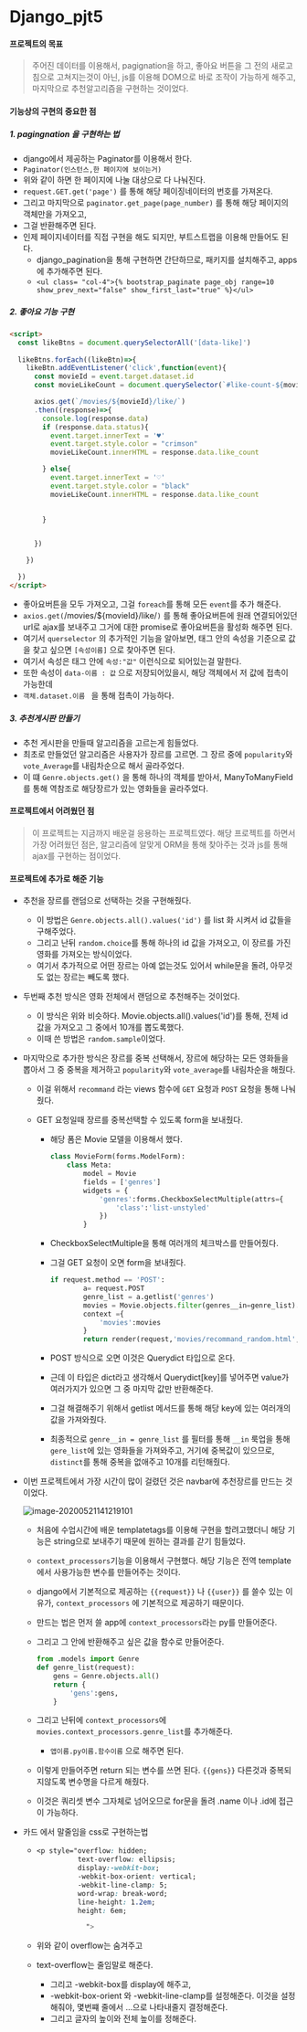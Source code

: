 # Django_pjt5



#### 프로젝트의 목표

> 주어진 데이터를 이용해서,  pagignation을 하고, 좋아요 버튼을 그 전의 새로고침으로 고쳐지는것이 아닌, js를 이용해 DOM으로 바로 조작이 가능하게 해주고, 마지막으로 추천알고리즘을 구현하는 것이었다.





#### 기능상의 구현의 중요한 점

##### 1. pagingnation 을 구현하는 법

- django에서 제공하는 Paginator를 이용해서 한다.
- `Paginator(인스턴스,한 페이지에 보이는거)`
- 위와 같이 하면 한 페이지에 나눌 대상으로 다 나눠진다.
- `request.GET.get('page')` 를 통해 해당 페이징네이터의 번호를 가져온다.
- 그리고 마지막으로 `paginator.get_page(page_number)` 를 통해 해당 페이지의 객체만을 가져오고,
- 그걸 반환해주면 된다.
- 인제 페이지네이터를 직접 구현을 해도 되지만, 부트스트랩을 이용해 만들어도 된다. 
  - django_pagination을 통해 구현하면 간단하므로, 패키지를 설치해주고, apps에 추가해주면 된다.
  - `<ul class= "col-4">{% bootstrap_paginate page_obj range=10 show_prev_next="false" show_first_last="true" %}</ul>`



##### 2. 좋아요 기능 구현

```html
<script>  
  const likeBtns = document.querySelectorAll('[data-like]')
  
  likeBtns.forEach((likeBtn)=>{
    likeBtn.addEventListener('click',function(event){
      const movieId = event.target.dataset.id
      const movieLikeCount = document.querySelector(`#like-count-${movieId}`)

      axios.get(`/movies/${movieId}/like/`)
      .then((response)=>{
        console.log(response.data)
        if (response.data.status){
          event.target.innerText = '♥'
          event.target.style.color = "crimson"
          movieLikeCount.innerHTML = response.data.like_count

        } else{
          event.target.innerText = '♡'
          event.target.style.color = "black"
          movieLikeCount.innerHTML = response.data.like_count
          

        }


      })

    })

  })
</script>
```



-  좋아요버튼을 모두 가져오고, 그걸 `foreach`를 통해 모든 `event`를 추가 해준다. 
- `axios.get(`/movies/${movieId}/like/`)` 를 통해 좋아요버튼에 원래 연결되어있던 url로 ajax를 보내주고 그거에 대한 promise로 좋아요버튼을 활성화 해주면 된다.
- 여기서 `querselector` 의 추가적인 기능을 알아보면, 태그 안의 속성을 기준으로 값을 찾고 싶으면 `[속성이름]` 으로 찾아주면 된다.
- 여기서 속성은 태그 안에 `속성:"값"` 이런식으로 되어있는걸 말한다.
- 또한 속성이 `data-이름 : 값` 으로 저장되어있을시, 해당 객체에서 저 값에 접촉이 가능한데
- `객체.dataset.이름 ` 을 통해 접촉이 가능하다.







##### 3. 추천게시판 만들기

- 추천 게시판을 만들때 알고리즘을 고르는게 힘들었다.
- 최초로 만들었던 알고리즘은 사용자가 장르를 고르면. 그 장르 중에 `popularity`와 `vote_Average`를 내림차순으로 해서 골라주었다.
- 이 떄 `Genre.objects.get()` 을 통해 하나의 객체를 받아서,
   ManyToManyField 를 통해 역참조로 해당장르가 있는 영화들을 골라주었다.











#### 프로젝트에서 어려웠던 점 

> 이 프로젝트는 지금까지 배운걸 응용하는 프로젝트였다. 해당 프로젝트를 하면서 가장 어려웠던 점은, 알고리즘에 알맞게 ORM을 통해 찾아주는 것과 js를 통해 ajax를 구현하는 점이었다.





#### 프로젝트에 추가로 해준 기능

- 추천을 장르를 랜덤으로 선택하는 것을 구현해줬다. 

  - 이 방법은 `Genre.objects.all().values('id')` 를 list 화 시켜서 id 값들을 구해주었다.
  - 그리고 난뒤 `random.choice`를 통해 하나의 id 값을 가져오고, 이 장르를 가진 영화를 가져오는 방식이었다.
  - 여기서 추가적으로 어떤 장르는 아예 없는것도 있어서 while문을 돌려, 아무것도 없는 장르는 빼도록 했다.

- 두번째 추천 방식은 영화 전체에서 랜덤으로 추천해주는 것이었다.

  - 이 방식은 위와 비슷하다. Movie.objects.all().values('id')를 통해,
    전체 id 값을 가져오고 그 중에서 10개를 뽑도록했다.
  - 이때 쓴 방법은 `random.sample`이었다.

- 마지막으로 추가한 방식은 장르를 중복 선택해서, 장르에 해당하는 모든 영화들을 뽑아서 그 중 중복을 제거하고 `popularity`와 `vote_average`를 내림차순을 해줬다.

  - 이걸 위해서 `recommand` 라는 views 함수에 `GET` 요청과 `POST` 요청을 통해 나눠줬다.

  - GET 요청일때 장르를 중복선택할 수 있도록 form을 보내줬다. 

    - 해당 폼은 Movie 모델을 이용해서 했다.

      ```python
      class MovieForm(forms.ModelForm):
          class Meta:
              model = Movie
              fields = ['genres']
              widgets = {
                  'genres':forms.CheckboxSelectMultiple(attrs={
                      'class':'list-unstyled'
                  })
              }
      ```

    - CheckboxSelectMultiple을 통해 여러개의 체크박스를 만들어줬다.

    - 그걸 GET 요청이 오면 form을 보내줬다.

      ```python
      if request.method == 'POST':
              a= request.POST
              genre_list = a.getlist('genres')
              movies = Movie.objects.filter(genres__in=genre_list).order_by('-popularity','-vote_average').distinct()[:10]
              context ={
                  'movies':movies
              }
              return render(request,'movies/recommand_random.html',context)
      ```

    - POST 방식으로 오면 이것은 Querydict 타입으로 온다.

    - 근데 이 타입은 dict라고 생각해서 Querydict[key]를 넣어주면 value가 여러가지가 있으면 그 중 마지막 값만 반환해준다.

    - 그걸 해결해주기 위해서 getlist 메서드를 통해 해당 key에 있는 여러개의 값을 가져와줬다.

    - 최종적으로 `genre__in = genre_list` 를 필터를 통해 `__in` 룩업을 통해 `gere_list`에 있는 영화들을 가져와주고, 거기에 중복값이 있으므로, `distinct`를 통해 중복을 없애주고 10개를  리턴해줬다.

    



- 이번 프로젝트에서 가장 시간이 많이 걸렸던 것은 navbar에 추천장르를 만드는 것이었다.

  ![image-20200521141219101](README.assets/image-20200521141219101.png)

  - 처음에 수업시간에 배운 templatetags를 이용해 구현을 할려고했더니 해당 기능은 string으로 보내주기 때문에 원하는 결과를 갇기 힘들었다.

  - `context_processors`기능을 이용해서 구현했다. 해당 기능은 전역 template에서 사용가능한 변수를 만들어주는 것이다. 

  - django에서 기본적으로 제공하는 `{{request}}` 나 `{{user}}` 를 쓸수 있는 이유가, `context_processors` 에 기본적으로 제공하기 때문이다.

  - 만드는 법은 먼저 쓸 app에 `context_processors`라는 py를 만들어준다.

  - 그리고 그 안에 반환해주고 싶은 값을 함수로 만들어준다.

    ```python
    from .models import Genre
    def genre_list(request):
        gens = Genre.objects.all()
        return {
            'gens':gens,
        }
    ```

  - 그리고 난뒤에 `context_processors`에 `movies.context_processors.genre_list`를 추가해준다.

    - `앱이름.py이름.함수이름` 으로 해주면 된다.

  - 이렇게 만들어주면 return 되는 변수를 쓰면 된다. `{{gens}}` 다른것과 중복되지않도록 변수명을 다르게 해줬다.

  - 이것은 쿼리셋 변수 그자체로 넘어오므로 for문을 돌려 .name 이나 .id에 접근이 가능하다.





- 카드 에서 말줄임을 css로 구현하는법

  - ```css
    <p style="overflow: hidden;
              text-overflow: ellipsis;
              display:-webkit-box;
              -webkit-box-orient: vertical;
              -webkit-line-clamp: 5;
              word-wrap: break-word;
              line-height: 1.2em;
              height: 6em;
    
                ">
    ```

  - 위와 같이 overflow는 숨겨주고

  - text-overflow는 줄임말로 해준다.

    - 그리고 -webkit-box를 display에 해주고,
    - -webkit-box-orient 와 -webkit-line-clamp를 설정해준다. 이것을 설정해줘야, 몇번쨰 줄에서 ...으로 나타내줄지 결정해준다.
    - 그리고 글자의 높이와 전체 높이를 정해준다.